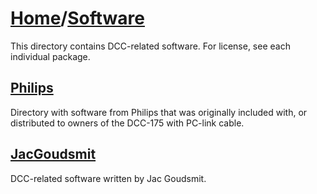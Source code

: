 # [Home](..)/[Software](.)
This directory contains DCC-related software. For license, see each individual package.

## [Philips](./Philips)
Directory with software from Philips that was originally included with, or distributed to owners of the DCC-175 with PC-link cable.

## [JacGoudsmit](./JacGoudsmit)
DCC-related software written by Jac Goudsmit.